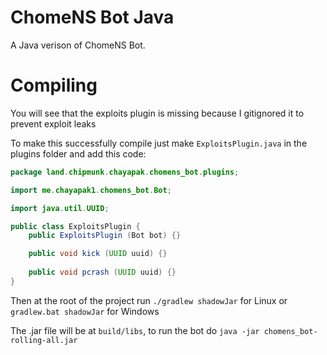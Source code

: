 # ChomeNS Bot Java
A Java verison of ChomeNS Bot.

# Compiling
You will see that the exploits plugin is missing because I gitignored it to prevent exploit leaks

To make this successfully compile just make `ExploitsPlugin.java` in the plugins folder and add this code:

```java
package land.chipmunk.chayapak.chomens_bot.plugins;

import me.chayapak1.chomens_bot.Bot;

import java.util.UUID;

public class ExploitsPlugin {
    public ExploitsPlugin (Bot bot) {}

    public void kick (UUID uuid) {}
    
    public void pcrash (UUID uuid) {}
}
```

Then at the root of the project run `./gradlew shadowJar` for Linux or `gradlew.bat shadowJar` for Windows

The .jar file will be at `build/libs`, to run the bot do `java -jar chomens_bot-rolling-all.jar` 

